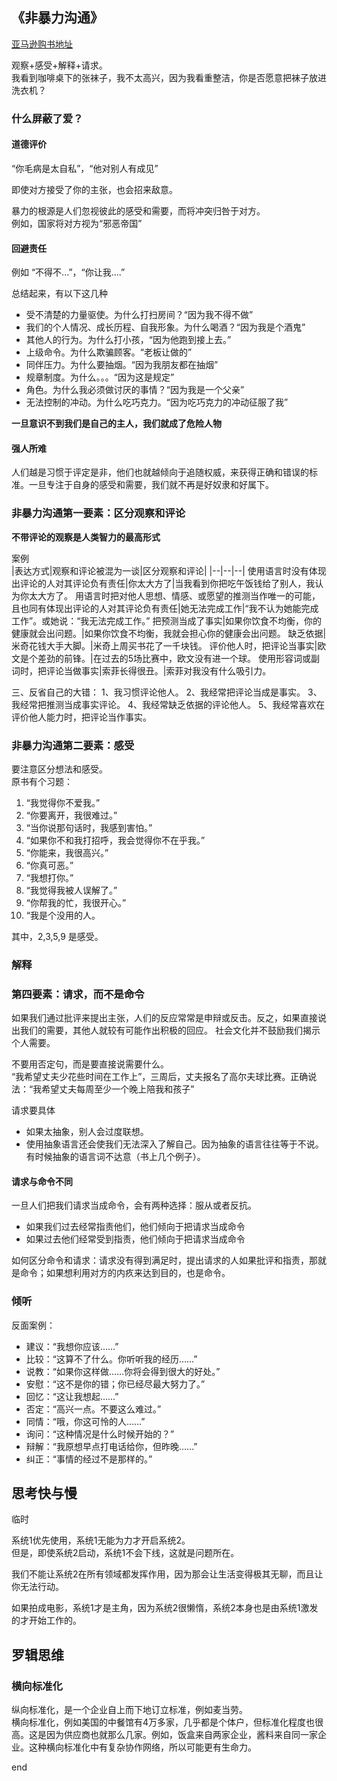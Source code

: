 
## 《非暴力沟通》
[亚马逊购书地址](https://www.amazon.cn/dp/B01N4P9MT5)  

观察+感受+解释+请求。  
我看到咖啡桌下的张袜子，我不太高兴，因为我看重整洁，你是否愿意把袜子放进洗衣机？  

### 什么屏蔽了爱？
#### 道德评价
“你毛病是太自私”，“他对别人有成见”  

即使对方接受了你的主张，也会招来敌意。  

暴力的根源是人们忽视彼此的感受和需要，而将冲突归咎于对方。  
例如，国家将对方视为“邪恶帝国”

#### 回避责任
例如 “不得不...”，“你让我....”  

总结起来，有以下这几种
- 受不清楚的力量驱使。为什么打扫房间？“因为我不得不做”
- 我们的个人情况、成长历程、自我形象。为什么喝酒？“因为我是个酒鬼”
- 其他人的行为。为什么打小孩，“因为他跑到接上去。”
- 上级命令。为什么欺骗顾客。“老板让做的”
- 同伴压力。为什么要抽烟。“因为我朋友都在抽烟”
- 规章制度。为什么。。。“因为这是规定”
- 角色。为什么我必须做讨厌的事情？“因为我是一个父亲”
- 无法控制的冲动。为什么吃巧克力。“因为吃巧克力的冲动征服了我”


**一旦意识不到我们是自己的主人，我们就成了危险人物**  

#### 强人所难
人们越是习惯于评定是非，他们也就越倾向于追随权威，来获得正确和错误的标准。一旦专注于自身的感受和需要，我们就不再是好奴隶和好属下。

### 非暴力沟通第一要素：区分观察和评论
**不带评论的观察是人类智力的最高形式**

案例  
|表达方式|观察和评论被混为一谈|区分观察和评论|
|--|--|--|
使用语言时没有体现出评论的人对其评论负有责任|你太大方了|当我看到你把吃午饭钱给了别人，我认为你太大方了。
用语言时把对他人思想、情感、或愿望的推测当作唯一的可能，且也同有体现出评论的人对其评论负有责任|她无法完成工作|“我不认为她能完成工作”。或她说：“我无法完成工作。”
把预测当成了事实|如果你饮食不均衡，你的健康就会出问题。|如果你饮食不均衡，我就会担心你的健康会出问题。
缺乏依据|米奇花钱大手大脚。|米奇上周买书花了一千块钱。
评价他人时，把评论当事实|欧文是个差劲的前锋。|在过去的5场比赛中，欧文没有进一个球。
使用形容词或副词时，把评论当做事实|索菲长得很丑。|索菲对我没有什么吸引力。


三、反省自己的大错：
1、我习惯评论他人。
2、我经常把评论当成是事实。
3、我经常把推测当成事实评论。
4、我经常缺乏依据的评论他人。
5、我经常喜欢在评价他人能力时，把评论当作事实。


### 非暴力沟通第二要素：感受

要注意区分想法和感受。  
原书有个习题：  
1. “我觉得你不爱我。”
2. “你要离开，我很难过。”
3. “当你说那句话时，我感到害怕。”
4. “如果你不和我打招呼，我会觉得你不在乎我。”
5. “你能来，我很高兴。”
6. “你真可恶。”
7. “我想打你。”
8. “我觉得我被人误解了。”
9. “你帮我的忙，我很开心。”
10. “我是个没用的人。

其中，2,3,5,9 是感受。  


### 解释



### 第四要素：请求，而不是命令

如果我们通过批评来提出主张，人们的反应常常是申辩或反击。反之，如果直接说出我们的需要，其他人就较有可能作出积极的回应。 社会文化并不鼓励我们揭示个人需要。


不要用否定句，而是要直接说需要什么。  
“我希望丈夫少花些时间在工作上”，三周后，丈夫报名了高尔夫球比赛。正确说法：“我希望丈夫每周至少一个晚上陪我和孩子”


请求要具体
- 如果太抽象，别人会过度联想。
- 使用抽象语言还会使我们无法深入了解自己。因为抽象的语言往往等于不说。有时候抽象的语言词不达意（书上几个例子）。

#### 请求与命令不同
一旦人们把我们请求当成命令，会有两种选择：服从或者反抗。
- 如果我们过去经常指责他们，他们倾向于把请求当成命令
- 如果过去他们经常受到指责，他们倾向于把请求当成命令

如何区分命令和请求：请求没有得到满足时，提出请求的人如果批评和指责，那就是命令；如果想利用对方的内疚来达到目的，也是命令。


### 倾听

反面案例：
- 建议：“我想你应该……”
- 比较：“这算不了什么。你听听我的经历……”
- 说教：“如果你这样做……你将会得到很大的好处。”
- 安慰：“这不是你的错；你已经尽最大努力了。”
- 回忆：“这让我想起……”
- 否定：“高兴一点。不要这么难过。”
- 同情：“哦，你这可怜的人……”
- 询问：“这种情况是什么时候开始的？”
- 辩解：“我原想早点打电话给你，但昨晚……”
- 纠正：“事情的经过不是那样的。”


## 思考快与慢
临时

系统1优先使用，系统1无能为力才开启系统2。  
但是，即使系统2启动，系统1不会下线，这就是问题所在。  

我们不能让系统2在所有领域都发挥作用，因为那会让生活变得极其无聊，而且让你无法行动。  

如果拍成电影，系统1才是主角，因为系统2很懒惰，系统2本身也是由系统1激发的才开始工作的。




## 罗辑思维

### 横向标准化
纵向标准化，是一个企业自上而下地订立标准，例如麦当劳。  
横向标准化，例如美国的中餐馆有4万多家，几乎都是个体户，但标准化程度也很高。这是因为供应商也就那么几家。例如，饭盒来自两家企业，酱料来自同一家企业。这种横向标准化中有复杂协作网络，所以可能更有生命力。    





















end

